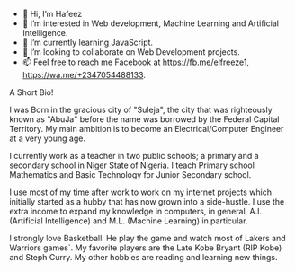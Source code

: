 - 👋 Hi, I’m Hafeez
- 👀 I’m interested in Web development, Machine Learning and Artificial Intelligence.
- 🌱 I’m currently learning JavaScript.
- 💞️ I’m looking to collaborate on Web Development projects.
- 📫 Feel free to reach me Facebook at https://fb.me/elfreeze1, https://wa.me/+2347054488133.


A Short Bio!

I was Born in the gracious city of "Suleja", the city that was righteously known as "AbuJa" before the name was borrowed by the Federal Capital Territory. My main ambition is to become an Electrical/Computer Engineer at a very young age.

I currently work as a teacher in two public schools; a primary and a secondary school in Niger State of Nigeria. I teach Primary school Mathematics and Basic Technology for Junior Secondary school.

I use most of my time after work to work on my internet projects which initially started as a hubby that has now grown into a side-hustle. I use the extra income to expand my knowledge in computers, in general, A.I. (Artificial Intelligence) and M.L. (Machine Learning) in particular.

I strongly love Basketball. He play the game and watch most of Lakers and Warriors games`. My favorite players are the Late Kobe Bryant (RIP Kobe) and Steph Curry. My other hobbies are reading and learning new things.

<!---
elfreeze/elfreeze is a ✨ special ✨ repository because its `README.md` (this file) appears on your GitHub profile.
You can click the Preview link to take a look at your changes.
--->
